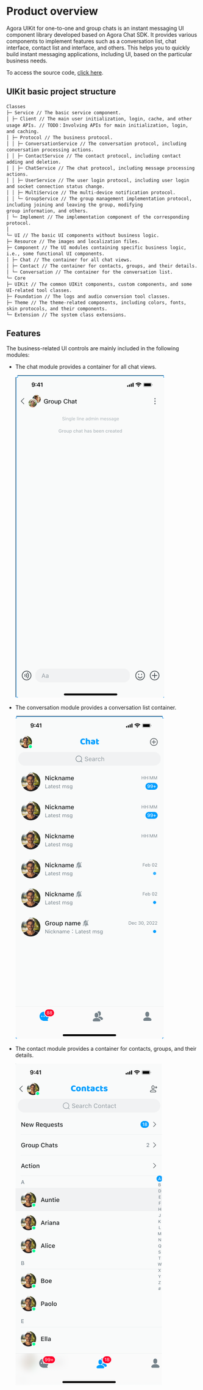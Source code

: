 # Product overview

Agora UIKit for one-to-one and group chats is an instant messaging UI component library developed based on 
Agora Chat SDK. It provides various components to implement features such as a conversation list, chat interface, 
contact list and interface, and others. This helps you to quickly build instant messaging applications, including UI, based 
on the particular business needs.

To access the source code, [click here](https://github.com/AgoraIO-Usecase/AgoraChat-UIKit-ios/blob/SwiftUIKit).

## UIKit basic project structure

```
Classes
├─ Service // The basic service component.
│ ├─ Client // The main user initialization, login, cache, and other usage APIs. // TODO：Involving APIs for main initialization, login, and caching.
│ ├─ Protocol // The business protocol.
│ │ ├─ ConversationService // The conversation protocol, including conversation processing actions.
│ │ ├─ ContactService // The contact protocol, including contact adding and deletion.
│ │ ├─ ChatService // The chat protocol, including message processing actions.
│ │ ├─ UserService // The user login protocol, including user login and socket connection status change.
│ │ ├─ MultiService // The multi-device notification protocol.
│ │ └─ GroupService // The group management implementation protocol, including joining and leaving the group, modifying 
group information, and others.
│ └─ Implement // The implementation component of the corresponding protocol.
│
└─ UI // The basic UI components without business logic.
├─ Resource // The images and localization files.
├─ Component // The UI modules containing specific business logic, i.e., some functional UI components.
│ ├─ Chat // The container for all chat views.
│ ├─ Contact // The container for contacts, groups, and their details.
│ └─ Conversation // The container for the conversation list.
└─ Core
├─ UIKit // The common UIKit components, custom components, and some UI-related tool classes.
├─ Foundation // The logs and audio conversion tool classes.
├─ Theme // The theme-related components, including colors, fonts, skin protocols, and their components.
└─ Extension // The system class extensions.
```

## Features

The business-related UI controls are mainly included in the following modules:

- The chat module provides a container for all chat views.

    ![Group chat](../../assets/images/group_chat.png) 

- The conversation module provides a conversation list container.

    ![Conversation list](../../assets/images/conversation_list.png)

- The contact module provides a container for contacts, groups, and their details.

    ![Contacts](../../assets/images/contacts.png)